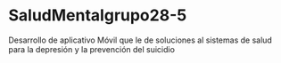 # SaludMentalgrupo28-5
Desarrollo de aplicativo Móvil que le de soluciones al sistemas de salud para la depresión y la prevención del suicidio
